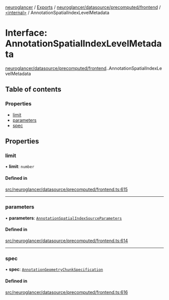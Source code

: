 [neuroglancer](../README.md) / [Exports](../modules.md) / [neuroglancer/datasource/precomputed/frontend](../modules/neuroglancer_datasource_precomputed_frontend.md) / [<internal\>](../modules/neuroglancer_datasource_precomputed_frontend._internal_.md) / AnnotationSpatialIndexLevelMetadata

# Interface: AnnotationSpatialIndexLevelMetadata

[neuroglancer/datasource/precomputed/frontend](../modules/neuroglancer_datasource_precomputed_frontend.md).[<internal>](../modules/neuroglancer_datasource_precomputed_frontend._internal_.md).AnnotationSpatialIndexLevelMetadata

## Table of contents

### Properties

- [limit](neuroglancer_datasource_precomputed_frontend._internal_.AnnotationSpatialIndexLevelMetadata.md#limit)
- [parameters](neuroglancer_datasource_precomputed_frontend._internal_.AnnotationSpatialIndexLevelMetadata.md#parameters)
- [spec](neuroglancer_datasource_precomputed_frontend._internal_.AnnotationSpatialIndexLevelMetadata.md#spec)

## Properties

### limit

• **limit**: `number`

#### Defined in

[src/neuroglancer/datasource/precomputed/frontend.ts:615](https://github.com/ActiveBrainAtlas2/neuroglancer/blob/91617476/src/neuroglancer/datasource/precomputed/frontend.ts#L615)

___

### parameters

• **parameters**: [`AnnotationSpatialIndexSourceParameters`](../classes/neuroglancer_datasource_precomputed_base.AnnotationSpatialIndexSourceParameters.md)

#### Defined in

[src/neuroglancer/datasource/precomputed/frontend.ts:614](https://github.com/ActiveBrainAtlas2/neuroglancer/blob/91617476/src/neuroglancer/datasource/precomputed/frontend.ts#L614)

___

### spec

• **spec**: [`AnnotationGeometryChunkSpecification`](neuroglancer_annotation_base.AnnotationGeometryChunkSpecification.md)

#### Defined in

[src/neuroglancer/datasource/precomputed/frontend.ts:616](https://github.com/ActiveBrainAtlas2/neuroglancer/blob/91617476/src/neuroglancer/datasource/precomputed/frontend.ts#L616)
